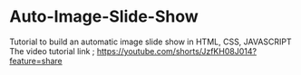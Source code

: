 # Auto-Image-Slide-Show
Tutorial  to build an automatic image slide show in HTML, CSS, JAVASCRIPT 
The video tutorial link ;
https://youtube.com/shorts/JzfKH08J014?feature=share
